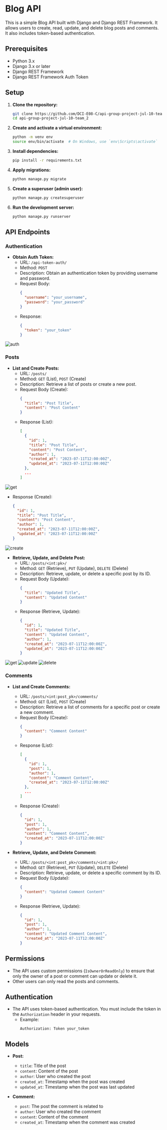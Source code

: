 # Blog API

This is a simple Blog API built with Django and Django REST Framework. It allows users to create, read, update, and delete blog posts and comments. It also includes token-based authentication.

## Prerequisites

- Python 3.x
- Django 3.x or later
- Django REST Framework
- Django REST Framework Auth Token

## Setup

1. **Clone the repository:**
    ```bash
    git clone https://github.com/DCI-E08-C/api-group-project-jul-10-team_2
    cd api-group-project-jul-10-team_2
    ```

2. **Create and activate a virtual environment:**
    ```bash
    python -m venv env
    source env/bin/activate  # On Windows, use `env\Scripts\activate`
    ```

3. **Install dependencies:**
    ```bash
    pip install -r requirements.txt
    ```

4. **Apply migrations:**
    ```bash
    python manage.py migrate
    ```

5. **Create a superuser (admin user):**
    ```bash
    python manage.py createsuperuser
    ```

6. **Run the development server:**
    ```bash
    python manage.py runserver
    ```

## API Endpoints

### Authentication

- **Obtain Auth Token:**
  - URL: `/api-token-auth/`
  - Method: `POST`
  - Description: Obtain an authentication token by providing username and password.
  - Request Body:
    ```json
    {
      "username": "your_username",
      "password": "your_password"
    }
    ```
  - Response:
    ```json
    {
      "token": "your_token"
    }
    ```
![auth](postman_auth.png)
### Posts

- **List and Create Posts:**
  - URL: `/posts/`
  - Method: `GET` (List), `POST` (Create)
  - Description: Retrieve a list of posts or create a new post.
  - Request Body (Create):
    ```json
    {
      "title": "Post Title",
      "content": "Post Content"
    }
    ```
  - Response (List):
    ```json
    [
      {
        "id": 1,
        "title": "Post Title",
        "content": "Post Content",
        "author": 1,
        "created_at": "2023-07-11T12:00:00Z",
        "updated_at": "2023-07-11T12:00:00Z"
      },
      ...
    ]
    ```

![get](postman_posts_get.png)
  - Response (Create):
    ```json
    {
      "id": 1,
      "title": "Post Title",
      "content": "Post Content",
      "author": 1,
      "created_at": "2023-07-11T12:00:00Z",
      "updated_at": "2023-07-11T12:00:00Z"
    }
    ```
![create](postman_posts_post.png)
- **Retrieve, Update, and Delete Post:**
  - URL: `/posts/<int:pk>/`
  - Method: `GET` (Retrieve), `PUT` (Update), `DELETE` (Delete)
  - Description: Retrieve, update, or delete a specific post by its ID.
  - Request Body (Update):
    ```json
    {
      "title": "Updated Title",
      "content": "Updated Content"
    }
    ```
  - Response (Retrieve, Update):
    ```json
    {
      "id": 1,
      "title": "Updated Title",
      "content": "Updated Content",
      "author": 1,
      "created_at": "2023-07-11T12:00:00Z",
      "updated_at": "2023-07-11T12:00:00Z"
    }
    ```
![get](postman_posts_id.png)
![update](postman_posts_id_update.png)
![delete](postman_posts_id_delete.png)
### Comments

- **List and Create Comments:**
  - URL: `/posts/<int:post_pk>/comments/`
  - Method: `GET` (List), `POST` (Create)
  - Description: Retrieve a list of comments for a specific post or create a new comment.
  - Request Body (Create):
    ```json
    {
      "content": "Comment Content"
    }
    ```
  - Response (List):
    ```json
    [
      {
        "id": 1,
        "post": 1,
        "author": 1,
        "content": "Comment Content",
        "created_at": "2023-07-11T12:00:00Z"
      },
      ...
    ]
    ```
  - Response (Create):
    ```json
    {
      "id": 1,
      "post": 1,
      "author": 1,
      "content": "Comment Content",
      "created_at": "2023-07-11T12:00:00Z"
    }
    ```

- **Retrieve, Update, and Delete Comment:**
  - URL: `/posts/<int:post_pk>/comments/<int:pk>/`
  - Method: `GET` (Retrieve), `PUT` (Update), `DELETE` (Delete)
  - Description: Retrieve, update, or delete a specific comment by its ID.
  - Request Body (Update):
    ```json
    {
      "content": "Updated Comment Content"
    }
    ```
  - Response (Retrieve, Update):
    ```json
    {
      "id": 1,
      "post": 1,
      "author": 1,
      "content": "Updated Comment Content",
      "created_at": "2023-07-11T12:00:00Z"
    }
    ```

## Permissions

- The API uses custom permissions (`IsOwnerOrReadOnly`) to ensure that only the owner of a post or comment can update or delete it.
- Other users can only read the posts and comments.

## Authentication

- The API uses token-based authentication. You must include the token in the `Authorization` header in your requests.
  - Example:
    ```http
    Authorization: Token your_token
    ```

## Models

- **Post:**
  - `title`: Title of the post
  - `content`: Content of the post
  - `author`: User who created the post
  - `created_at`: Timestamp when the post was created
  - `updated_at`: Timestamp when the post was last updated

- **Comment:**
  - `post`: The post the comment is related to
  - `author`: User who created the comment
  - `content`: Content of the comment
  - `created_at`: Timestamp when the comment was created
